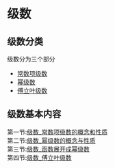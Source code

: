 # 级数
## 级数分类
级数分为三个部分
+ [常数项级数](级数_常数项级数的概念和性质.md)
+ [幂级数](级数_幂级数的概念与性质.md)
+ [傅立叶级数](级数_傅立叶级数.md)

## 级数基本内容
第一节:[级数_常数项级数的概念和性质](级数_常数项级数的概念和性质.md)\
第二节:[级数_幂级数的概念与性质](级数_幂级数的概念与性质.md)\
第三节:[级数_函数展开成幂级数](级数_函数展开成幂级数.md)\
第四节:[级数_傅立叶级数](级数_傅立叶级数.md)